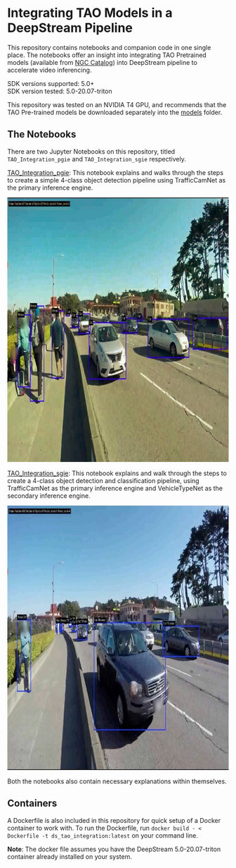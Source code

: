 # Integrating TAO Models in a DeepStream Pipeline

This repository contains notebooks and companion code in one single place. The notebooks offer an insight into integrating TAO Pretrained models (available from [NGC Catalog](https://catalog.ngc.nvidia.com)) into DeepStream pipeline to accelerate video inferencing.

SDK versions supported: 5.0+ <br>
SDK version tested: 5.0-20.07-triton

This repository was tested on an NVIDIA T4 GPU, and recommends that the TAO Pre-trained models be downloaded separately into the [models](models/) folder.

## The Notebooks

There are two Jupyter Notebooks on this repository, titled `TAO_Integration_pgie` and `TAO_Integration_sgie` respectively.

[TAO_Integration_pgie](notebooks/TAO_Integration_pgie.ipynb): This notebook explains and walks through the steps to create a simple 4-class object detection pipeline using TrafficCamNet as the primary inference engine.

<p align="center">
<img src="images/pgie_output.jpg" alt="bindings pipeline" height="600px"/>
</p>

[TAO_Integration_sgie](notebooks/TAO_Integration_sgie.ipnb): This notebook explains and walk through the steps to create a 4-class object detection and classification pipeline, using TrafficCamNet as the primary inference engine and VehicleTypeNet as the secondary inference engine.

<p align="center">
<img src="images/sgie_output.jpg" alt="bindings pipeline" height="600px"/>
</p>

Both the notebooks also contain necessary explanations within themselves.

## Containers

A Dockerfile is also included in this repository for quick setup of a Docker container to work with.
To run the Dockerfile, run `docker build - < Dockerfile -t ds_tao_integration:latest` on your command line.

**Note**: The docker file assumes you have the DeepStream 5.0-20.07-triton container already installed on your system.
